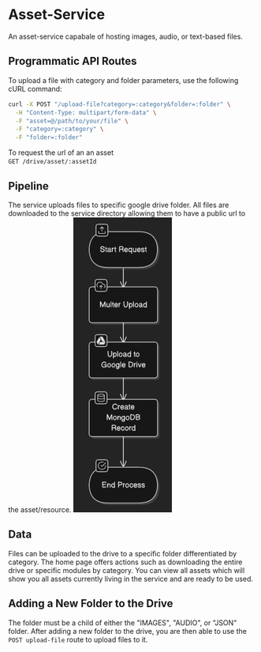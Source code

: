 # Asset-Service

An asset-service capabale of hosting images, audio, or text-based files.

## Programmatic API Routes

To upload a file with category and folder parameters, use the following cURL command:

```bash
curl -X POST "/upload-file?category=:category&folder=:folder" \
  -H "Content-Type: multipart/form-data" \
  -F "asset=@/path/to/your/file" \
  -F "category=:category" \
  -F "folder=:folder"
```

To request the url of an an asset  
`GET /drive/asset/:assetId `

## Pipeline

The service uploads files to specific google drive folder. All files are downloaded to the service directory allowing them to have a public url to the asset/resource.
<img src="public/pipeline-screenshot.png" alt="Alt text" width="200"/>

## Data

Files can be uploaded to the drive to a specific folder differentiated by category.
The home page offers actions such as downloading the entire drive or specific modules by category.
You can view all assets which will show you all assets currently living in the service and are ready to be used.

## Adding a New Folder to the Drive

The folder must be a child of either the "IMAGES", "AUDIO", or "JSON" folder. After adding a new folder to the drive, you are then able to use the `POST upload-file` route to upload files to it.
